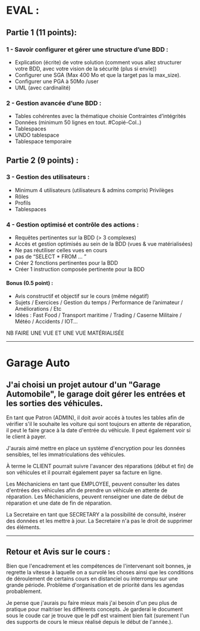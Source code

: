 # EVAL :

## Partie 1 (11 points):

### 1 - Savoir configurer et gérer une structure d’une BDD :

- Explication (écrite) de votre solution (comment vous allez structurer votre BDD, avec votre vision de la sécurité (plus si envie))
- Configurer une SGA (Max 400 Mo et que la target pas la max_size).
- Configurer une PGA à 50Mo /user
- UML (avec cardinalité)

### 2 - Gestion avancée d’une BDD :

- Tables cohérentes avec la thématique choisie Contraintes d’intégrités
- Données (minimum 50 lignes en tout. #Copié-Col..)
- Tablespaces
- UNDO tablespace
- Tablespace temporaire

## Partie 2 (9 points) :

### 3 - Gestion des utilisateurs :

- Minimum 4 utilisateurs (utilisateurs & admins compris) Privilèges
- Rôles
- Profils
- Tablespaces

### 4 - Gestion optimisé et contrôle des actions :

- Requêtes pertinentes sur la BDD (> 3 complexes)
- Accès et gestion optimisés au sein de la BDD (vues & vue matérialisées)
- Ne pas réutiliser celles vues en cours
- pas de “SELECT \* FROM ... ”
- Créer 2 fonctions pertinentes pour la BDD
- Créer 1 instruction composée pertinente pour la BDD

#### Bonus (0.5 point) :

- Avis constructif et objectif sur le cours (même négatif)
- Sujets / Exercices / Gestion du temps / Performance de l’animateur / Améliorations / Etc
- Idées : Fast Food / Transport maritime / Trading / Caserne Militaire / Météo / Accidents / IOT...

NB FAIRE UNE VUE ET UNE VUE MATÉRIALISÉE

---

# Garage Auto

## J'ai choisi un projet autour d'un "Garage Automobile", le garage doit gérer les entrées et les sorties des véhicules.

En tant que Patron (ADMIN), il doit avoir accés à toutes les tables afin de vérifier s'il le souhaite les voiture qui sont toujours en attente de réparation, il peut le faire grace à la date d'entrée du véhicule. Il peut également voir si le client à payer.

J'aurais aimé mettre en place un système d'encryption pour les données sensibles, tel les immatriculations des véhicules.

À terme le CLIENT pourrait suivre l'avancer des réparations (début et fin) de son véhicules et il pourrait également payer sa facture en ligne.

Les Méchaniciens en tant que EMPLOYEE, peuvent consulter les dates d'entrées des véhicules afin de prendre un véhicule en attente de réparation.
Les Méchaniciens, peuvent renseigner une date de début de réparation et une date de fin de réparation.

La Secretaire en tant que SECRETARY a la possibilité de consulté, insérer des données et les mettre à jour.
La Secretaire n'a pas le droit de supprimer des éléments.

---

## Retour et Avis sur le cours :

Bien que l'encadrement et les compétences de l'intervenant soit bonnes, je regrette la vitesse à laquelle on a survolé les choses ainsi que les conditions de déroulement de certains cours en distanciel ou interrompu sur une grande période.
Problème d'organisation et de priorité dans les agendas probablement.

Je pense que j'aurais pu faire mieux mais j'ai besoin d'un peu plus de pratique pour maitriser les différents concepts.
Je garderai le document sous le coude car je trouve que le pdf est vraiment bien fait (surement l'un des supports de cours le mieux réalisé depuis le début de l'année.).
